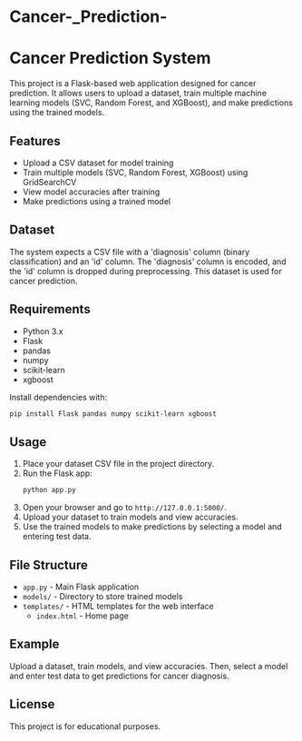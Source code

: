 # Cancer-_Prediction-
# Cancer Prediction System

This project is a Flask-based web application designed for cancer prediction. It allows users to upload a dataset, train multiple machine learning models (SVC, Random Forest, and XGBoost), and make predictions using the trained models.

## Features
- Upload a CSV dataset for model training
- Train multiple models (SVC, Random Forest, XGBoost) using GridSearchCV
- View model accuracies after training
- Make predictions using a trained model

## Dataset
The system expects a CSV file with a 'diagnosis' column (binary classification) and an 'id' column. The 'diagnosis' column is encoded, and the 'id' column is dropped during preprocessing. This dataset is used for cancer prediction.

## Requirements
- Python 3.x
- Flask
- pandas
- numpy
- scikit-learn
- xgboost

Install dependencies with:
```bash
pip install Flask pandas numpy scikit-learn xgboost
```

## Usage
1. Place your dataset CSV file in the project directory.
2. Run the Flask app:
   ```bash
   python app.py
   ```
3. Open your browser and go to `http://127.0.0.1:5000/`.
4. Upload your dataset to train models and view accuracies.
5. Use the trained models to make predictions by selecting a model and entering test data.

## File Structure
- `app.py` - Main Flask application
- `models/` - Directory to store trained models
- `templates/` - HTML templates for the web interface
    - `index.html` - Home page

## Example
Upload a dataset, train models, and view accuracies. Then, select a model and enter test data to get predictions for cancer diagnosis.

## License
This project is for educational purposes.
